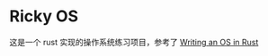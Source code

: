 # **Ricky OS**

这是一个 rust 实现的操作系统练习项目，参考了 [Writing an OS in Rust](https://os.phil-opp.com/zh-CN/)



